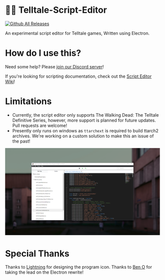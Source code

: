 # 🧟‍♀️ Telltale-Script-Editor


[![Github All Releases](https://img.shields.io/github/downloads/Telltale-Modding-Group/Telltale-Script-Editor/total.svg?style=for-the-badge&color=blueviolet)](https://github.com/Telltale-Modding-Group/Telltale-Script-Editor/releases)

An experimental script editor for Telltale games, Written using Electron.

# How do I use this?

Need some help? Please [join our Discord server](https://discord.gg/7RHhPbHFJf)!

If you're looking for scripting documentation, check out the [Script Editor Wiki](https://github.com/Telltale-Modding-Group/Telltale-Script-Editor/wiki)!

# Limitations

- Currently, the script editor only supports The Walking Dead: The Telltale Definitive Series, however, more support is planned for future updates. Pull requests are welcome!
- Presently only runs on windows as `ttarchext` is required to build ttarch2 archives. We're working on a custom solution to make this an issue of the past!

![Editor Window](/marketing/scripteditor.png?raw=true)

# Special Thanks

Thanks to [Lightning](https://twitter.com/nekoblitz_) for designing the program icon.
Thanks to [Ben O](https://github.com/bigbeno37) for taking the lead on the Electron rewrite!
